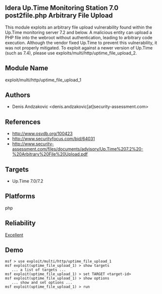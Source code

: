 ## Idera Up.Time Monitoring Station 7.0 post2file.php Arbitrary File Upload

This module exploits an arbitrary file upload vulnerability 
found within the Up.Time monitoring server 7.2 and below. A 
malicious entity can upload a PHP file into the webroot 
without authentication, leading to arbitrary code execution. 
Although the vendor fixed Up.Time to prevent this 
vulnerability, it was not properly mitigated. To exploit 
against a newer version of Up.Time (such as 7.4), please use 
exploits/multi/http/uptime_file_upload_2.


## Module Name
exploit/multi/http/uptime_file_upload_1

## Authors
* Denis Andzakovic <denis.andzakovic[at]security-assessment.com>


## References
* http://www.osvdb.org/100423
* http://www.securityfocus.com/bid/64031
* http://www.security-assessment.com/files/documents/advisory/Up.Time%207.2%20-%20Arbitrary%20File%20Upload.pdf



## Targets
* Up.Time 7.0/7.2


## Platforms
php

## Reliability
[Excellent](https://github.com/rapid7/metasploit-framework/wiki/Exploit-Ranking)

## Demo

```
msf > use exploit/multi/http/uptime_file_upload_1
msf exploit(uptime_file_upload_1) > show targets
   ... a list of targets ...
msf exploit(uptime_file_upload_1) > set TARGET <target-id>
msf exploit(uptime_file_upload_1) > show options
   ... show and set options ...
msf exploit(uptime_file_upload_1) > run
```
    
    